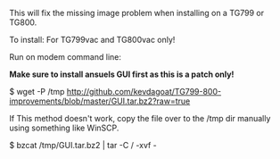 This will fix the missing image problem when installing on a TG799 or TG800.

To install:
For TG799vac and TG800vac only!

Run on modem command line:

<b>Make sure to install ansuels GUI first as this is a patch only!</b>

$ wget -P /tmp http://github.com/kevdagoat/TG799-800-improvements/blob/master/GUI.tar.bz2?raw=true 

If This method doesn't work, copy the file over to the /tmp dir manually using something like WinSCP.

$ bzcat /tmp/GUI.tar.bz2 | tar -C / -xvf -


